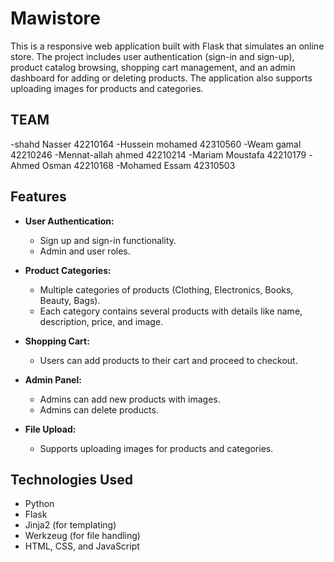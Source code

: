 # Mawistore
 

This is a responsive web application built with Flask that simulates an online store. The project includes user authentication (sign-in and sign-up), product catalog browsing, shopping cart management, and an admin dashboard for adding or deleting products. The application also supports uploading images for products and categories.

## TEAM
-shahd Nasser	42210164
-Hussein mohamed	42310560
-Weam gamal	42210246
-Mennat-allah ahmed	42210214
-Mariam Moustafa	42210179
-Ahmed Osman	42210168
-Mohamed Essam	42310503
## Features

- **User Authentication:**
  - Sign up and sign-in functionality.
  - Admin and user roles.
  
- **Product Categories:**
  - Multiple categories of products (Clothing, Electronics, Books, Beauty, Bags).
  - Each category contains several products with details like name, description, price, and image.

- **Shopping Cart:**
  - Users can add products to their cart and proceed to checkout.

- **Admin Panel:**
  - Admins can add new products with images.
  - Admins can delete products.

- **File Upload:**
  - Supports uploading images for products and categories.

## Technologies Used

- Python
- Flask
- Jinja2 (for templating)
- Werkzeug (for file handling)
- HTML, CSS, and JavaScript
